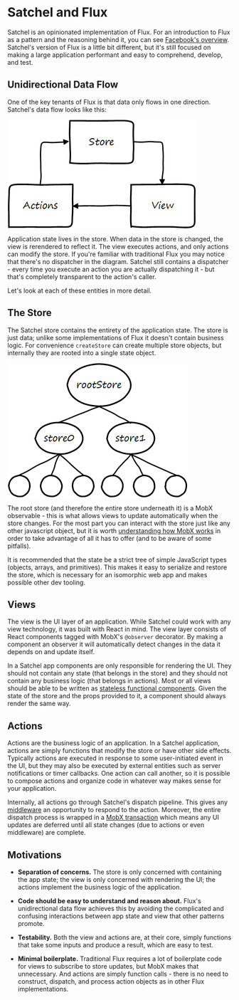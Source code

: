 # Satchel and Flux

Satchel is an opinionated implementation of Flux.
For an introduction to Flux as a pattern and the reasoning behind it, you can see [Facebook's overview](https://facebook.github.io/flux/docs/overview.html).
Satchel's version of Flux is a little bit different, but it's still focused on making a large application performant and easy to comprehend, develop, and test.


## Unidirectional Data Flow

One of the key tenants of Flux is that data only flows in one direction.
Satchel's data flow looks like this:

<img src="dataflow.png" alt="Unidirectional dataflow"  align="center" />

Application state lives in the store.
When data in the store is changed, the view is rerendered to reflect it.
The view executes actions, and only actions can modify the store.
If you're familiar with traditional Flux you may notice that there's no dispatcher in the diagram.
Satchel still contains a dispatcher - every time you execute an action you are actually dispatching it - but that's completely transparent to the action's caller.

Let's look at each of these entities in more detail.


## The Store

The Satchel store contains the entirety of the application state.
The store is just data; unlike some implementations of Flux it doesn't contain business logic.
For convenience `createStore` can create multiple store objects, but internally they are rooted into a single state object.

<img src="state-tree.png" alt="State tree"  align="center" />

The root store (and therefore the entire store underneath it) is a MobX observable - this is what allows views to update automatically when the store changes.
For the most part you can interact with the store just like any other javascript object, but it is worth [understanding how MobX works](https://mobxjs.github.io/mobx/index.html) in order to take advantage of all it has to offer (and to be aware of some pitfalls).

It is recommended that the state be a strict tree of simple JavaScript types (objects, arrays, and primitives).
This makes it easy to serialize and restore the store, which is necessary for an isomorphic web app and makes possible other dev tooling.


## Views

The view is the UI layer of an application.
While Satchel could work with any view technology, it was built with React in mind.
The view layer consists of React components tagged with MobX's `@observer` decorator.
By making a component an observer it will automatically detect changes in the data it depends on and update itself.

In a Satchel app components are only responsible for rendering the UI.
They should not contain any state (that belongs in the store) and they should not contain any business logic (that belongs in actions).
Most or all views should be able to be written as [stateless functional components](https://facebook.github.io/react/docs/reusable-components.html#stateless-functions).
Given the state of the store and the props provided to it, a component should always render the same way.


## Actions

Actions are the business logic of an application.
In a Satchel application, actions are simply functions that modify the store or have other side effects.
Typically actions are executed in response to some user-initiated event in the UI, but they may also be executed by external entities such as server notifications or timer callbacks.
One action can call another, so it is possible to compose actions and organize code in whatever way makes sense for your application.

Internally, all actions go through Satchel's dispatch pipeline.
This gives any [middleware](usage/middleware.md) an opportunity to respond to the action.
Moreover, the entire dispatch process is wrapped in a [MobX transaction](https://mobxjs.github.io/mobx/refguide/transaction.html) which means any UI updates are deferred until all state changes (due to actions or even middleware) are complete.


## Motivations

* **Separation of concerns.**
The store is only concerned with containing the app state; the view is only concerned with rendering the UI; the actions implement the business logic of the application.

* **Code should be easy to understand and reason about.**
Flux's unidirectional data flow achieves this by avoiding the complicated and confusing interactions between app state and view that other patterns promote.

* **Testability.**
Both the view and actions are, at their core, simply functions that take some inputs and produce a result, which are easy to test.

* **Minimal boilerplate.**
Traditional Flux requires a lot of boilerplate code for views to subscribe to store updates, but MobX makes that unnecessary.
And actions are simply function calls - there is no need to construct, dispatch, and process action objects as in other Flux implementations.
